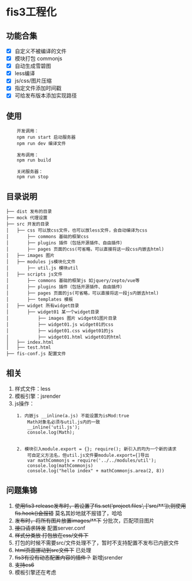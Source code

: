 fis3工程化
=========

## 功能合集
- [x] 自定义不被编译的文件
- [x] 模块打包 commonjs
- [x] 自动生成雪碧图
- [x] less编译
- [x] js/css/图片压缩
- [x] 指定文件添加时间戳
- [x] 可给发布版本添加实现路径

## 使用
````
    开发调用：
    npm run start 启动服务器
    npm run dev 编译文件

    发布调用：
    npm run build

    关闭服务器：
    npm run stop
````

## 目录说明
    ├── dist 发布的目录
    ├── mock 代理设置
    ├── src 开发的目录
    │   ├── css 可以放css文件，也可以放less文件，会自动编译为css
    │       ├── commons 基础的框架css
    │       ├── plugins 插件（包括开源插件、自由插件）
    │       ├── pages 页面的css(可省略，可以直接将这一段css内嵌去html)
    │   ├── images 图片
    │   ├── modules js模块化文件
    │       ├── util.js 模块util
    │   ├── scripts js文件
    │       ├── commons 基础的框架js 如jquery/zepto/vue等
    │       ├── plugins 插件（包括开源插件、自由插件）
    │       ├── pages 页面的js(可省略，可以直接将这一段js内嵌去html)
    │       ├── templates 模板
    │   ├── widget 所有widget目录
    │       ├── widget01 某一个widget目录
    │           ├── images 图片 widget01图片目录
    │           ├── widget01.js widget01的css
    │           ├── widget01.css widget01的js
    │           ├── widget01.html widget01的html
    │   ├── index.html
    │   ├── test.html
    ├── fis-conf.js 配置文件

## 相关
1. 样式文件：less
2. 模板引擎：jsrender
3. js操作：
````
    1. 内嵌js __inline(a.js) 不能设置为isMod:true
        Math对象名必须与util.js内的一致
        __inline('util.js');
        console.log(Math);


    2. 模块引入module.export = {}; require(); 新引入的均为一个新的请求
        可自定义方法名，但util.js文件要module.export={]导出
        var mathCommonjs = require('../../modules/util');
        console.log(mathCommonjs)
        console.log("hello index" + mathCommonjs.area(2, 8))
````

## 问题集锦
1. ~~使用fis3 release发布时，若设置了fis.set('project.files', ['src/**']);则使用fis.hook()会报错~~ 莫名其妙地就不报错了，哈哈
2. ~~发布时，将所有图片放置images/**下~~ 分批次，匹配项目图片
3. ~~接口请求转发~~ 配置server.conf
4. ~~样式分类放 打包放在css/文件下~~
5. 打包的时候不需要src/文件处理不了，暂时不支持配置不发布已内嵌文件
6. ~~html页面挪动到src文件下~~ 已处理
7. ~~fis3有没有动态配置内容的插件？~~ 新增jsrender
8. ~~支持es6~~
9. 模板引擎还在考虑